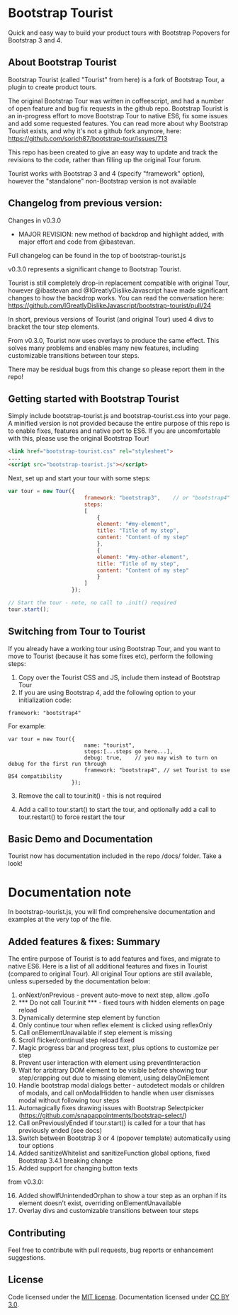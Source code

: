 # Bootstrap Tourist

Quick and easy way to build your product tours with Bootstrap Popovers for Bootstrap 3 and 4.

## About Bootstrap Tourist
Bootstrap Tourist (called "Tourist" from here) is a fork of Bootstrap Tour, a plugin to create product tours.

The original Bootstrap Tour was written in coffeescript, and had a number of open feature and bug fix requests in the github repo. Bootstrap Tourist is an in-progress effort to move Bootstrap Tour to native ES6, fix some issues and add some requested features. You can read more about why Bootstrap Tourist exists, and why it's not a github fork anymore, here: https://github.com/sorich87/bootstrap-tour/issues/713

This repo has been created to give an easy way to update and track the revisions to the code, rather than filling up the original Tour forum.


Tourist works with Bootstrap 3 and 4 (specify "framework" option), however the "standalone" non-Bootstrap version is not available

## Changelog from previous version:

Changes in v0.3.0
- MAJOR REVISION: new method of backdrop and highlight added, with major effort and code from @ibastevan.

Full changelog can be found in the top of bootstrap-tourist.js

v0.3.0 represents a significant change to Bootstrap Tourist.

Tourist is still completely drop-in replacement compatible with original Tour,
however @ibastevan and @IGreatlyDislikeJavascript have made significant changes
to how the backdrop works. You can read the conversation here:
https://github.com/IGreatlyDislikeJavascript/bootstrap-tourist/pull/24

In short, previous versions of Tourist (and original Tour) used 4 divs to bracket
the tour step elements.

From v0.3.0, Tourist now uses overlays to produce the same effect. This solves
many problems and enables many new features, including customizable transitions
between tour steps.

There may be residual bugs from this change so please report them in
the repo!

## Getting started with Bootstrap Tourist
Simply include bootstrap-tourist.js and bootstrap-tourist.css into your page. A minified version is not provided because the entire purpose of this repo is to enable fixes, features and native port to ES6. If you are uncomfortable with this, please use the original Bootstrap Tour!

```html
<link href="bootstrap-tourist.css" rel="stylesheet">
....
<script src="bootstrap-tourist.js"></script>
```

Next, set up and start your tour with some steps:
```javascript
var tour = new Tour({
						framework: "bootstrap3",	// or "bootstrap4" depending on your version of bootstrap
						steps:
						[
							{
							element: "#my-element",
							title: "Title of my step",
							content: "Content of my step"
							},
							{
							element: "#my-other-element",
							title: "Title of my step",
							content: "Content of my step"
							}
						]
					});

// Start the tour - note, no call to .init() required
tour.start();
```

## Switching from Tour to Tourist
If you already have a working tour using Bootstrap Tour, and you want to move to Tourist (because it has some fixes etc), perform the following steps:

1. Copy over the Tourist CSS and JS, include them instead of Bootstrap Tour
2. If you are using Bootstrap 4, add the following option to your initialization code:

```framework: "bootstrap4"```

For example:

```
var tour = new Tour({
						name: "tourist",
						steps:[...steps go here...],
						debug: true,	// you may wish to turn on debug for the first run through
						framework: "bootstrap4", // set Tourist to use BS4 compatibility
					});	
```

3. Remove the call to tour.init() - this is not required

4. Add a call to tour.start() to start the tour, and optionally add a call to tour.restart() to force restart the tour


## Basic Demo and Documentation
Tourist now has documentation included in the repo /docs/ folder. Take a look!

# Documentation note
In bootstrap-tourist.js, you will find comprehensive documentation and examples at the very top of the file. 

## Added features & fixes: Summary
The entire purpose of Tourist is to add features and fixes, and migrate to native ES6. Here is a list of all additional features and fixes in Tourist (compared to original Tour). All original Tour options are still available, unless superseded by the documentation below:

 1. onNext/onPrevious - prevent auto-move to next step, allow .goTo
 2. *** Do not call Tour.init *** - fixed tours with hidden elements on page reload
 3. Dynamically determine step element by function
 4. Only continue tour when reflex element is clicked using reflexOnly
 5. Call onElementUnavailable if step element is missing
 6. Scroll flicker/continual step reload fixed
 7. Magic progress bar and progress text, plus options to customize per step
 8. Prevent user interaction with element using preventInteraction
 9. Wait for arbitrary DOM element to be visible before showing tour step/crapping out due to missing element, using delayOnElement
 10. Handle bootstrap modal dialogs better - autodetect modals or children of modals, and call onModalHidden to handle when user dismisses modal without following tour steps
 11. Automagically fixes drawing issues with Bootstrap Selectpicker (https://github.com/snapappointments/bootstrap-select/)
 12. Call onPreviouslyEnded if tour.start() is called for a tour that has previously ended (see docs)
 13. Switch between Bootstrap 3 or 4 (popover template) automatically using tour options
 14. Added sanitizeWhitelist and sanitizeFunction global options, fixed Bootstrap 3.4.1 breaking change
 15. Added support for changing button texts 

from v0.3.0:

 16. Added showIfUnintendedOrphan to show a tour step as an orphan if its element doesn't exist, overriding onElementUnavailable
 17. Overlay divs and customizable transitions between tour steps


## Contributing
Feel free to contribute with pull requests, bug reports or enhancement suggestions.


## License

Code licensed under the [MIT license](https://opensource.org/licenses/MIT).
Documentation licensed under [CC BY 3.0](http://creativecommons.org/licenses/by/3.0/).
